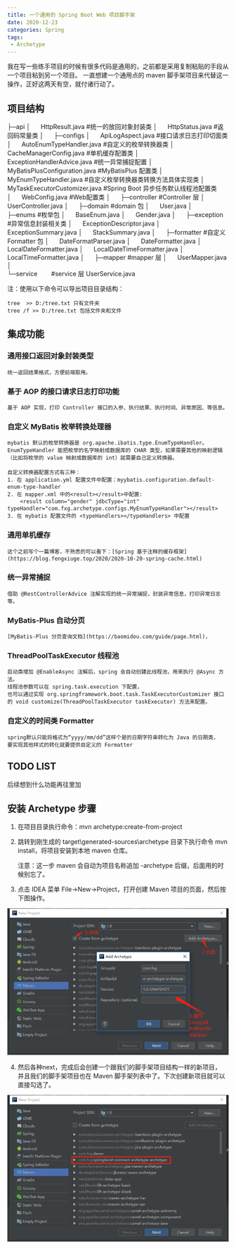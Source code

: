 ```yaml
---
title: 一个通用的 Spring Boot Web 项目脚手架
date: 2020-12-23
categories: Spring
tags:
 - Archetype
---
```



我在写一些练手项目的时候有很多代码是通用的，之前都是采用复制粘贴的手段从一个项目粘到另一个项目。
一直想建一个通用点的 maven 脚手架项目来代替这一操作，正好这两天有空，就付诸行动了。

## 项目结构

├─api
│      HttpResult.java     #统一的放回对象封装类
│      HttpStatus.java     #返回码常量类
│      
├─configs
│      ApiLogAspect.java                   #接口请求日志打印切面类
│      AutoEnumTypeHandler.java       #自定义的枚举转换器类
│      CacheManagerConfig.java         #单机缓存配置类
│      ExceptionHandlerAdvice.java      #统一异常捕捉配置
│      MyBatisPlusConfiguration.java    #MyBatisPlus 配置类
│      MyEnumTypeHandler.java          #自定义枚举转换器类转换方法具体实现类
│      MyTaskExecutorCustomizer.java  #Spring Boot 异步任务默认线程池配置类
│      WebConfig.java                       #Web配置类
│      
├─controller                    #Controller 层
│      UserController.java
│      
├─domain                 #domain 包
│      User.java
│     
├─enums                   #枚举包
│      BaseEnum.java
│      Gender.java
│     
├─exception                #异常信息封装相关类
│      ExceptionDescriptor.java
│      ExceptionSummary.java
│      StackSummary.java
│      
├─formatter                 #自定义 Formatter 包
│      DateFormatParser.java
│      DateFormatter.java
│      LocalDateFormatter.java
│      LocalDateTimeFormatter.java
│      LocalTimeFormatter.java
│      
├─mapper                  #mapper 层
│      UserMapper.java
│      
└─service                 #service 层 
        UserService.java


注：使用以下命令可以导出项目目录结构：

    tree  >> D:/tree.txt 只有文件夹
    tree /f >> D:/tree.txt 包括文件夹和文件
    


## 集成功能

### 通用接口返回对象封装类型

    统一返回结果格式，方便前端取用。

### 基于 AOP 的接口请求日志打印功能

    基于 AOP 实现，打印 Controller 接口的入参、执行结果、执行时间、异常原因、等信息。

### 自定义 MyBatis 枚举转换处理器

    mybatis 默认的枚举转换器是 org.apache.ibatis.type.EnumTypeHandler。
    EnumTypeHandler 能把枚举的名字映射成数据库的 CHAR 类型，如果需要其他的映射逻辑（比如将枚举的 value 映射成数据库的 int）就需要自己定义转换器。
    
    自定义转换器配置方式有三种：
    1. 在 application.yml 配置文件中配置：myybatis.configuration.default-enum-type-handler
    2. 在 mapper.xml 中的<result></result>中配置:
        <result column="gender" jdbcType="int" typeHandler="com.fxg.archetype.configs.MyEnumTypeHandler"></result>
    3. 在 mybatis 配置文件的 <typeHandlers></typeHandlers> 中配置
   
### 通用单机缓存

    这个之前写个一篇博客，不熟悉的可以看下：[Spring 基于注释的缓存框架](https://blog.fengxiuge.top/2020/2020-10-20-spring-cache.html)

### 统一异常捕捉

    借助 @RestControllerAdvice 注解实现的统一异常捕捉，封装异常信息，打印异常日志等。

### MyBatis-Plus 自动分页

    [MyBatis-Plus 分页查询文档](https://baomidou.com/guide/page.html)，

### ThreadPoolTaskExecutor 线程池

    启动类增加 @EnableAsync 注解后，spring 会自动创建此线程池，用来执行 @Async 方法。
    线程池参数可以在 spring.task.execution 下配置，
    也可以通过实现 org.springframework.boot.task.TaskExecutorCustomizer 接口的 void customize(ThreadPoolTaskExecutor taskExecutor) 方法来配置。

### 自定义的时间类 Formatter

    spring默认只能将格式为“yyyy/mm/dd”这样个是的日期字符串转化为 Java 的日期类，
    要实现其他样式的转化就要提供自定义的 Formatter

## TODO LIST

后续想到什么功能再往里加

## 安装 Archetype 步骤

1. 在项目目录执行命令：mvn archetype:create-from-project

2. 跳转到刚生成的 target\generated-sources\archetype 目录下执行命令 mvn install，将项目安装到本地 maven 仓库。

    注意：这一步 maven 会自动为项目名称追加 -archetype 后缀，后面用的时候别忘了。

3. 点击 IDEA 菜单 File->New->Project，打开创建 Maven 项目的页面，然后按下图操作。

![](01.png)

4. 然后各种next，完成后会创建一个跟我们的脚手架项目结构一样的新项目，
并且我们的脚手架项目也在 Maven 脚手架列表中了。下次创建新项目就可以直接勾选了。

![](02.png)
